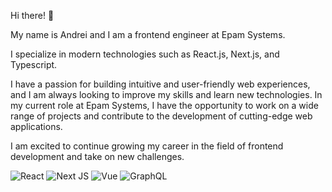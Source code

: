 Hi there! 🖖

My name is Andrei and I am a frontend engineer at Epam Systems. 

I specialize in modern technologies such as React.js, Next.js, and Typescript. 

I have a passion for building intuitive and user-friendly web experiences, and I am always looking to improve my skills and learn new technologies. In my current role at Epam Systems, I have the opportunity to work on a wide range of projects and contribute to the development of cutting-edge web applications. 

I am excited to continue growing my career in the field of frontend development and take on new challenges.

![React](https://img.shields.io/badge/React-20232A?style=for-the-badge&logo=react&logoColor=61DAFB)
![Next JS](https://img.shields.io/badge/Next-black?style=for-the-badge&logo=next.js&logoColor=white)
![Vue](https://img.shields.io/badge/Vue.js-35495E?style=for-the-badge&logo=vue.js&logoColor=4FC08D)
![GraphQL](https://img.shields.io/badge/-GraphQL-E10098?style=for-the-badge&logo=graphql&logoColor=white)
